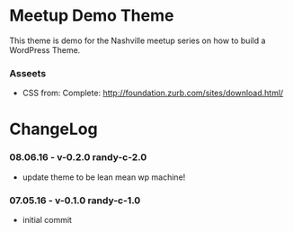 Meetup Demo Theme
====================

This theme is demo for the Nashville meetup series on how to build a WordPress Theme.

### Asseets
- CSS from: Complete: http://foundation.zurb.com/sites/download.html/

ChangeLog
====================

### 08.06.16 - v-0.2.0 randy-c-2.0
- update theme to be lean mean wp machine!

### 07.05.16 - v-0.1.0 randy-c-1.0
- initial commit
